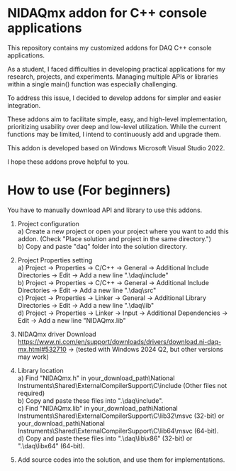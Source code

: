 # NIDAQmx addon for C++ console applications
This repository contains my customized addons for DAQ C++ console applications.

As a student, I faced difficulties in developing practical applications for my research, projects, and experiments. Managing multiple APIs or libraries within a single main() function was especially challenging.

To address this issue, I decided to develop addons for simpler and easier integration.

These addons aim to facilitate simple, easy, and high-level implementation, prioritizing usability over deep and low-level utilization. While the current functions may be limited, I intend to continuously add and upgrade them.

This addon is developed based on Windows Microsoft Visual Studio 2022.

I hope these addons prove helpful to you.


# How to use (For beginners)
You have to manually download API and library to use this addons. 

1. Project configuration  
     a) Create a new project or open your project where you want to add this addon. (Check "Place solution and project in the same directory.")  
     b) Copy and paste "daq" folder into the solution directory.  

2. Project Properties setting  
   a) Project -> Properties -> C/C++ -> General -> Additional Include Directories -> Edit -> Add a new line ".\daq\include"  
   b) Project -> Properties -> C/C++ -> General -> Additional Include Directories -> Edit -> Add a new line ".\daq\src"  
   c) Project -> Properties -> Linker -> General -> Additional Library Directories -> Edit -> Add a new line ".\daq\lib"  
   d) Project -> Properties -> Linker -> Input -> Additional Dependencies -> Edit -> Add a new line "NIDAQmx.lib"  

3. NIDAQmx driver Download  
   https://www.ni.com/en/support/downloads/drivers/download.ni-daq-mx.html#532710 -> (tested with Windows 2024 Q2, but other versions may work)

4. Library location  
   a) Find "NIDAQmx.h" in your_download_path\National Instruments\Shared\ExternalCompilerSupport\C\include (Other files not required)  
   b) Copy and paste these files into ".\daq\include".  
   c) Find "NIDAQmx.lib" in your_download_path\National Instruments\Shared\ExternalCompilerSupport\C\lib32\msvc (32-bit) or your_download_path\National Instruments\Shared\ExternalCompilerSupport\C\lib64\msvc (64-bit).  
   d) Copy and paste these files into ".\daq\lib\x86" (32-bit) or ".\daq\libx64" (64-bit).  

5. Add source codes into the solution, and use them for implementations.  



























